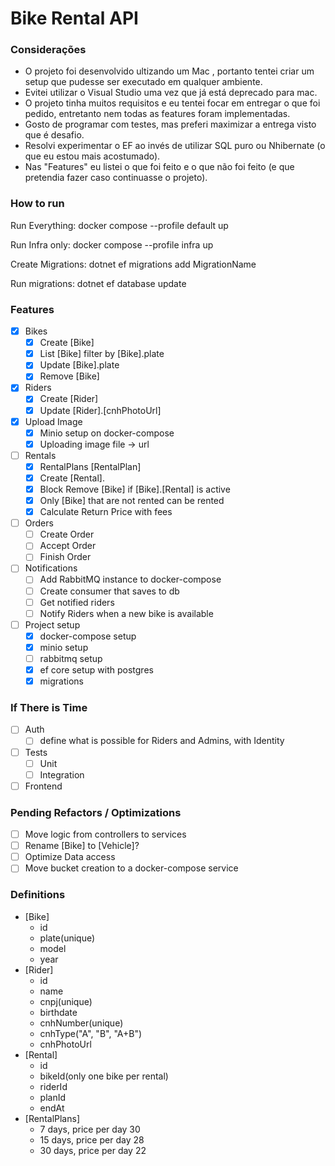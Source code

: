 # Bike Rental API

### Considerações
- O projeto foi desenvolvido ultizando um Mac , portanto tentei criar um setup que pudesse ser executado em qualquer ambiente.
- Evitei utilizar o Visual Studio uma vez que já está deprecado para mac.
- O projeto tinha muitos requisitos e eu tentei focar em entregar o que foi pedido, entretanto nem todas as features foram implementadas.
- Gosto de programar com testes, mas preferi maximizar a entrega visto que é desafio.
- Resolvi experimentar o EF ao invés de utilizar SQL puro ou Nhibernate (o que eu estou mais acostumado).
- Nas "Features" eu listei o que foi feito e o que não foi feito (e que pretendia fazer caso continuasse o projeto).

### How to run

Run Everything:
docker compose --profile default up

Run Infra only:
docker compose --profile infra up

Create Migrations:
dotnet ef migrations add MigrationName

Run migrations:
dotnet ef database update

### Features

- [x] Bikes
  - [x] Create [Bike]
  - [x] List [Bike] filter by [Bike].plate
  - [x] Update [Bike].plate
  - [x] Remove [Bike]
- [x] Riders
  - [x] Create [Rider]
  - [x] Update [Rider].[cnhPhotoUrl]
- [x] Upload Image
  - [x] Minio setup on docker-compose
  - [x] Uploading image file -> url
- [ ] Rentals
  - [x] RentalPlans [RentalPlan]
  - [x] Create [Rental].
  - [x] Block Remove [Bike] if [Bike].[Rental] is active
  - [x] Only [Bike] that are not rented can be rented
  - [x] Calculate Return Price with fees
- [ ] Orders
  - [ ] Create Order
  - [ ] Accept Order
  - [ ] Finish Order
- [ ] Notifications
  - [ ] Add RabbitMQ instance to docker-compose
  - [ ] Create consumer that saves to db
  - [ ] Get notified riders
  - [ ] Notify Riders when a new bike is available
- [ ] Project setup
  - [x] docker-compose setup
  - [x] minio setup
  - [ ] rabbitmq setup
  - [x] ef core setup with postgres
  - [x] migrations

### If There is Time
- [ ] Auth
  - [ ] define what is possible for Riders and Admins, with Identity
- [ ] Tests
  - [ ] Unit
  - [ ] Integration
- [ ] Frontend

### Pending Refactors / Optimizations
- [ ] Move logic from controllers to services
- [ ] Rename [Bike] to [Vehicle]?
- [ ] Optimize Data access
- [ ] Move bucket creation to a docker-compose service

### Definitions
- [Bike]
  - id
  - plate(unique)
  - model
  - year
- [Rider]
  - id
  - name
  - cnpj(unique)
  - birthdate
  - cnhNumber(unique)
  - cnhType("A", "B", "A+B")
  - cnhPhotoUrl
- [Rental]
  - id
  - bikeId(only one bike per rental)
  - riderId
  - planId
  - endAt
- [RentalPlans]
  - 7 days, price per day 30
  - 15 days, price per day 28
  - 30 days, price per day 22


